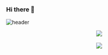 ### Hi there 👋
![header](https://capsule-render.vercel.app/api?type=waving&height=200&text=👋%20Hi!+I%27m+Hyejin&fontColor=fff&fontSize=50&color=000)

<p align="center">
    <img src="https://github-readme-stats.vercel.app/api?username=uhj1993&show_icons=true&theme=radical&locale=kr" />
    <br /><br />
    <img src="https://github-readme-stats.vercel.app/api/top-langs/?username=uhj1993&locale=kr&hide=Hack&layout=compact" />
</p>



<!--
**uhj1993/uhj1993** is a ✨ _special_ ✨ repository because its `README.md` (this file) appears on your GitHub profile.

Here are some ideas to get you started:

- 🔭 I’m currently working on ...
- 🌱 I’m currently learning ...
- 👯 I’m looking to collaborate on ...
- 🤔 I’m looking for help with ...
- 💬 Ask me about ...
- 📫 How to reach me: ...
- 😄 Pronouns: ...
- ⚡ Fun fact: ...
-->
